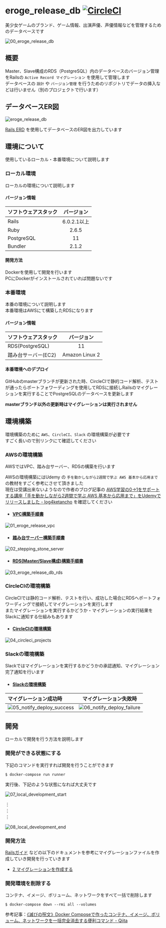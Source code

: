 # eroge_release_db [![CircleCI](https://circleci.com/gh/dodonki1223/eroge_release_db/tree/master.svg?style=svg)](https://circleci.com/gh/dodonki1223/eroge_release_db/tree/master)

美少女ゲームのブランド、ゲーム情報、出演声優、声優情報などを管理するためのデータベースです

![00_eroge_release_db](https://raw.githubusercontent.com/dodonki1223/image_garage/master/eroge_release_db/readme/00_eroge_release_db.png)

## 概要

Master、Slave構成のRDS（PostgreSQL）内のデータベースのバージョン管理をRailsの `Active Record マイグレーション` を使用して管理します  
データベースの `設計` や `バージョン管理` を行うためのリポジトリでデータの挿入などは行いません（別のプロジェクトで行います）

## データベースER図

![eroge_release_db](https://raw.githubusercontent.com/dodonki1223/eroge_release_db/master/db/erd/eroge_release_db.png)

[Rails ERD](https://github.com/voormedia/rails-erd) を使用してデータベースのER図を出力しています

## 環境について

使用しているローカル・本番環境について説明します

### ローカル環境

ローカルの環境について説明します

#### バージョン情報

| ソフトウェアスタック | バージョン    |
|:---------------------|:-------------:|
| Rails                | 6.0.2.1以上   |
| Ruby                 | 2.6.5         |
| PostgreSQL           | 11            |
| Bundler              | 2.1.2         |

#### 開発方法

Dockerを使用して開発を行います  
PCにDockerがインストールされていれば問題ないです

### 本番環境

本番の環境について説明します  
本番環境はAWSにて構築したRDSになります  

#### バージョン情報

| ソフトウェアスタック | バージョン     |
|:---------------------|:--------------:|
| RDS(PostgreSQL)      | 11             |
| 踏み台サーバー(EC2)  | Amazon Linux 2 |

#### 本番環境へのデプロイ

GitHubのmasterブランチが更新された時、CircleCIで静的コード解析、テストが通ったらポートフォワーディングを使用してRDSに接続しRailsのマイグレーションを実行することでPostgreSQLのデータベースを更新します  

**masterブランチ以外の更新時はマイグレーションは実行されません**

## 環境構築

環境構築のために `AWS`、`CircleCI`、`Slack` の環境構築が必要です  
すごく長いので別リンクにて確認してください

### AWSの環境構築

AWSではVPC、踏み台サーバー、RDSの構築を行います  

AWSの環境構築にはUdemy の `手を動かしながら2週間で学ぶ AWS 基本から応用まで` の教材をすごく参考にさせて頂きました  
現在は受講出来ないようなので作者のブログ記事の [AWS学習の0→1をサポートする講座「手を動かしながら2週間で学ぶ AWS 基本から応用まで」をUdemyでリリースしました - log4ketancho](https://www.ketancho.net/entry/2018/09/03/074115) を確認してください

- #### [VPC構築手順書](https://github.com/dodonki1223/eroge_release_db/blob/master/documents/VPC_CONSTRUCTION.md)

![01_eroge_release_vpc](https://raw.githubusercontent.com/dodonki1223/image_garage/master/eroge_release_db/readme/01_eroge_release_vpc.png)

- #### [踏み台サーバー構築手順書](https://github.com/dodonki1223/eroge_release_db/blob/master/documents/STEPPING_STONE_SERVER_CONSTRUCTION.md)

![02_stepping_stone_server](https://raw.githubusercontent.com/dodonki1223/image_garage/master/eroge_release_db/readme/02_stepping_stone_server.png)

- #### [RDS(Master/Slave構成)構築手順書](https://github.com/dodonki1223/eroge_release_db/blob/master/documents/DB_CONSTRUCTION.md)

![03_eroge_release_db_rds](https://raw.githubusercontent.com/dodonki1223/image_garage/master/eroge_release_db/readme/03_eroge_release_db_rds.png)

### CircleCIの環境構築

CircleCIでは静的コード解析、テストを行い、成功した場合にRDSへポートフォワーディングで接続してマイグレーションを実行します  
またマイグレーションを実行するかどうか・マイグレーションの実行結果をSlackに通知する仕組みもあります

- #### [CircleCIの環境構築](https://github.com/dodonki1223/eroge_release_db/blob/master/documents/CIRCLE_CI_CONSTRUCTION.md)

![04_circleci_projects](https://raw.githubusercontent.com/dodonki1223/image_garage/master/eroge_release_db/readme/04_circleci_projects.png)

### Slackの環境構築

Slackではマイグレーションを実行するかどうかの承認通知、マイグレーション完了通知を行います

- #### [Slackの環境構築](https://github.com/dodonki1223/eroge_release_db/blob/master/documents/SLACK_CONSTRUCTION.md)

| マイグレーション成功時                                                                                                                              | マイグレーション失敗時                                                                                                                              |
|:----------------------------------------------------------------------------------------------------------------------------------------------------|:---------------------------------------------------------------------------------------------------------------------------------------------------:|
| ![05_notify_deploy_success](https://raw.githubusercontent.com/dodonki1223/image_garage/master/eroge_release_db/readme/05_notify_deploy_success.png) | ![06_notify_deploy_failure](https://raw.githubusercontent.com/dodonki1223/image_garage/master/eroge_release_db/readme/06_notify_deploy_failure.png) |

## 開発

ローカルで開発を行う方法を説明します  

### 開発ができる状態にする

下記のコマンドを実行すれば開発を行うことができます

```shell
$ docker-compose run runner
```

実行後、下記のような状態になれば大丈夫です

![07_local_development_start](https://raw.githubusercontent.com/dodonki1223/image_garage/master/eroge_release_db/readme/07_local_development_start.png)

︙  
︙  
︙  

![08_local_development_end](https://raw.githubusercontent.com/dodonki1223/image_garage/master/eroge_release_db/readme/08_local_development_end.png)

### 開発方法

[Railsガイド](https://railsguides.jp/) などの以下のドキュメントを参考にマイグレーションファイルを作成していき開発を行っていきます

- [2 マイグレーションを作成する](https://railsguides.jp/active_record_migrations.html#%E3%83%9E%E3%82%A4%E3%82%B0%E3%83%AC%E3%83%BC%E3%82%B7%E3%83%A7%E3%83%B3%E3%82%92%E4%BD%9C%E6%88%90%E3%81%99%E3%82%8B)

### 開発環境を削除する

コンテナ、イメージ、ボリューム、ネットワークをすべて一括で削除します

```shell
$ docker-compose down --rmi all --volumes
```

参考記事：[《滅びの呪文》Docker Composeで作ったコンテナ、イメージ、ボリューム、ネットワークを一括完全消去する便利コマンド - Qiita](https://qiita.com/suin/items/19d65e191b96a0079417)
